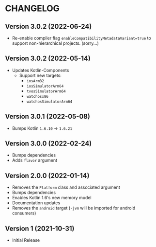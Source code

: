 # CHANGELOG

## Version 3.0.2 (2022-06-24)
 - Re-enable compiler flag `enableCompatibilityMetadataVariant=true` to support
   non-hierarchical projects. (sorry...)

## Version 3.0.2 (2022-05-14)
 - Updates Kotlin-Components
     - Support new targets:
         - `iosArm32`
         - `iosSimulatorArm64`
         - `tvosSimulatorArm64`
         - `watchosx86`
         - `watchosSimulatorArm64`

## Version 3.0.1 (2022-05-08)
 - Bumps Kotlin `1.6.10` -> `1.6.21`

## Version 3.0.0 (2022-02-24)
 - Bumps dependencies
 - Adds `flavor` argument

## Version 2.0.0 (2022-01-14)
 - Removes the `Platform` class and associated argument
 - Bumps dependencies
 - Enables Kotlin 1.6's new memory model
 - Documentation updates
 - Removes the `android` target (`-jvm` will be imported for android consumers)

## Version 1 (2021-10-31)
 - Initial Release
